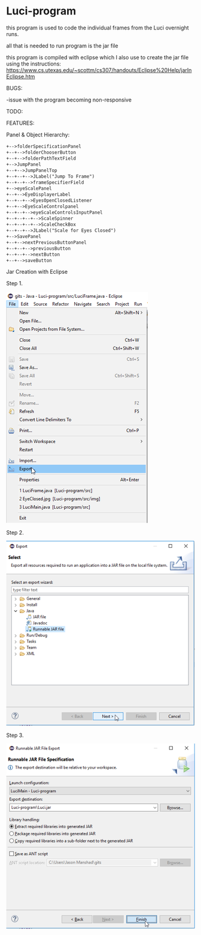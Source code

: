 # Luci-program

this program is used to code the individual frames from the Luci overnight runs.

all that is needed to run program is the jar file

this program is compiled with eclipse which I also use to create the jar file using the instructions: https://www.cs.utexas.edu/~scottm/cs307/handouts/Eclipse%20Help/jarInEclipse.htm

BUGS:

-issue with the program becoming non-responsive

TODO:

FEATURES:

Panel & Object Hierarchy:
```+ControlPanel
+-->folderSpecificationPanel
+--+-->folderChooserButton
+--+-->folderPathTextField
+-->JumpPanel
+--+-->JumpPanelTop
+--+--+-->JLabel("Jump To Frame")
+--+--+-->frameSpecifierField
+-->eyeScalePanel
+--+-->EyeDisplayerLabel
+--+--+-->EyesOpenClosedListener
+--+-->EyeScaleControlpanel
+--+--+-->eyeScaleControlsInputPanel
+--+--+--+-->ScaleSpinner
+--+--+--+-->ScaleCheckBox
+--+--+-->JLabel("Scale for Eyes Closed")
+-->SavePanel
+--+-->nextPreviousButtonPanel
+--+--+-->previousButton
+--+--+-->nextButton
+--+-->saveButton
```
Jar Creation with Eclipse

Step 1.

![Step 1](https://github.com/modernNeo/Luci-program/blob/master/creating%20Jar%20with%20eclipse/Step%201.png "Step 1")

Step 2.

![Step 2](https://github.com/modernNeo/Luci-program/blob/master/creating%20Jar%20with%20eclipse/Step%202.png "Step 2")

Step 3.

![Step 3](https://github.com/modernNeo/Luci-program/blob/master/creating%20Jar%20with%20eclipse/Step%203.png "Step 3")
